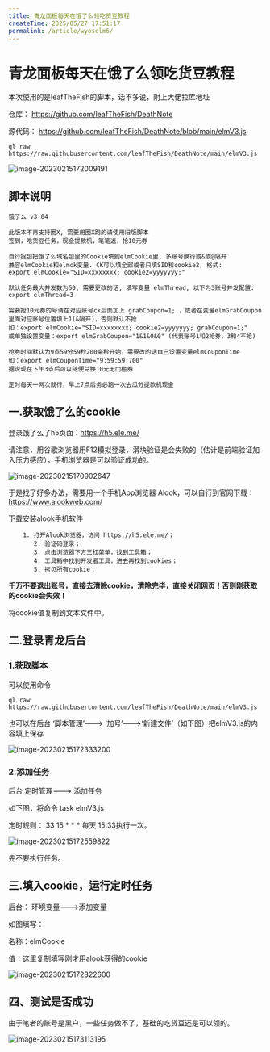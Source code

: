 ```yaml
---
title: 青龙面板每天在饿了么领吃货豆教程
createTime: 2025/05/27 17:51:17
permalink: /article/wyosclm6/
---
```

# 青龙面板每天在饿了么领吃货豆教程



本次使用的是leafTheFish的脚本，话不多说，附上大佬拉库地址

仓库： https://github.com/leafTheFish/DeathNote

源代码： https://github.com/leafTheFish/DeathNote/blob/main/elmV3.js

```
ql raw https://raw.githubusercontent.com/leafTheFish/DeathNote/main/elmV3.js
```

![image-20230215172009191](https://imgoss.xgss.net/picgo/image-20230215172009191.png?aliyun)

## 脚本说明

```
饿了么 v3.04

此版本不再支持圈X, 需要用圈X跑的请使用旧版脚本
签到，吃货豆任务，现金提款机，笔笔返，抢10元券

自行捉包把饿了么域名包里的Cookie填到elmCookie里, 多账号换行或&或@隔开
兼容elmCookie和elmck变量. CK可以填全部或者只填SID和cookie2, 格式:
export elmCookie="SID=xxxxxxxx; cookie2=yyyyyyy;"

默认任务最大并发数为50, 需要更改的话, 填写变量 elmThread, 以下为3账号并发配置:
export elmThread=3

需要抢10元券的号请在对应账号ck后面加上 grabCoupon=1; ，或者在变量elmGrabCoupon里面对应账号位置填上1(&隔开)，否则默认不抢
如：export elmCookie="SID=xxxxxxxx; cookie2=yyyyyyy; grabCoupon=1;"
或单独设置变量：export elmGrabCoupon="1&1&0&0" (代表账号1和2抢券，3和4不抢)

抢券时间默认为9点59分59秒200毫秒开始，需要改的话自己设置变量elmCouponTime
如：export elmCouponTime="9:59:59:700"
据说现在下午3点后可以随便兑换10元无门槛券

定时每天一两次就行，早上7点后务必跑一次去瓜分提款机现金
```



## 一.获取饿了么的cookie

登录饿了么了h5页面：https://h5.ele.me/

请注意，用谷歌浏览器用F12模拟登录，滑块验证是会失败的（估计是前端验证加入压力感应），手机浏览器是可以验证成功的。

![image-20230215170902647](https://imgoss.xgss.net/picgo/image-20230215170902647.png?aliyun)

于是找了好多办法，需要用一个手机App浏览器 Alook，可以自行到官网下载：https://www.alookweb.com/

下载安装alook手机软件

        1. 打开Alook浏览器，访问 https://h5.ele.me/；
           2. 验证码登录；
           3. 点击浏览器下方三杠菜单，找到工具箱；
           4. 工具箱中找到开发者工具，进去再找到cookies；
           5. 拷贝所有cookie；

**千万不要退出账号，直接去清除cookie，清除完毕，直接关闭网页！否则刚获取的cookie会失效！**

将cookie值复制到文本文件中。

## 二.登录青龙后台

### 1.获取脚本

可以使用命令

```
ql raw https://raw.githubusercontent.com/leafTheFish/DeathNote/main/elmV3.js
```

也可以在后台 ‘脚本管理’---> ‘加号’--->‘新建文件’（如下图）把elmV3.js的内容填上保存

![image-20230215172333200](https://imgoss.xgss.net/picgo/image-20230215172333200.png?aliyun)

### 2.添加任务

后台 定时管理---> 添加任务 

如下图，将命令 task elmV3.js 

定时规则： 33 15 * * * 每天 15:33执行一次。

![image-20230215172559822](https://imgoss.xgss.net/picgo/image-20230215172559822.png?aliyun)

先不要执行任务。

## 三.填入cookie，运行定时任务

后台： 环境变量--->添加变量

如图填写：

名称：elmCookie

值：这里复制填写刚才用alook获得的cookie

![image-20230215172822600](https://imgoss.xgss.net/picgo/image-20230215172822600.png?aliyun)

## 四、测试是否成功

由于笔者的账号是黑户，一些任务做不了，基础的吃货豆还是可以领的。

![image-20230215173113195](https://imgoss.xgss.net/picgo/image-20230215173113195.png?aliyun)